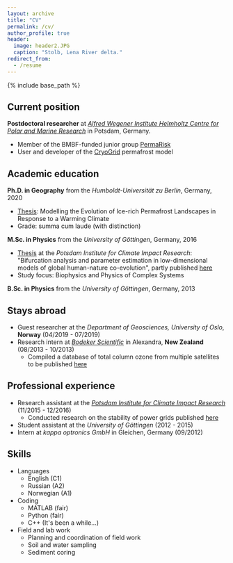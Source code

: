 ```yaml
---
layout: archive
title: "CV"
permalink: /cv/
author_profile: true
header:
  image: header2.JPG
  caption: "Stolb, Lena River delta."
redirect_from:
  - /resume
---
```


{% include base_path %}



## Current position

**Postdoctoral researcher** at *[Alfred Wegener Institute Helmholtz Centre for Polar and Marine Research](https://www.awi.de)* in Potsdam, Germany.

* Member of the BMBF-funded junior group [PermaRisk](https://www.awi.de/en/science/junior-groups/permarisk.html)
* User and developer of the [CryoGrid](https://github.com/CryoGrid/CryoGrid) permafrost model



## Academic education

**Ph.D. in Geography** from the *Humboldt-Universität zu Berlin*, Germany, 2020

* [Thesis](https://jannitzbon.github.io/files/dissertation_nitzbon_jan.pdf): Modelling the Evolution of Ice­-rich Permafrost Landscapes in Response to a Warming Climate
* Grade: summa cum laude (with distinction)

**M.Sc. in Physics** from the *University of Göttingen*, Germany, 2016

- [Thesis](https://jannitzbon.github.io/files/masterthesis_nitzbon_jan.pdf) at the *Potsdam Institute for Climate Impact Research*: "Bifurcation analysis and parameter estimation in low-­dimensional models of global human­-nature co-evolution", partly published [here](https://doi.org/10.1088/1748-9326/aa7581)
- Study focus: Biophysics and Physics of Complex Systems

**B.Sc. in Physics** from the *University of Göttingen*, Germany, 2013



## Stays abroad

- Guest researcher at the *Department of Geosciences, University of Oslo*, **Norway** (04/2019 - 07/2019)
- Research intern at *[Bodeker Scientific](http://www.bodekerscientific.com/)* in Alexandra, **New Zealand** (08/2013 - 10/2013)
  - Compiled a database of total column ozone from multiple satellites to be published [here](https://doi.org/10.5194/essd-2020-218)



## Professional experience

- Research assistant at the *[Potsdam Institute for Climate Impact Research](https://www.pik-potsdam.de/en)* (11/2015 - 12/2016)
  - Conducted research on the stability of power grids published [here](https://doi.org/10.1088/1367-2630/aa6321)
- Student assistant at the *University of Göttingen* (2012 - 2015)
- Intern at *kappa optronics GmbH* in Gleichen, Germany (09/2012)



## Skills

* Languages
  * English (C1)
  * Russian (A2)
  * Norwegian (A1)
* Coding
  * MATLAB (fair)
  * Python (fair)
  * C++ (It's been a while...)
* Field and lab work
  * Planning and coordination of field work
  * Soil and water sampling
  * Sediment coring
